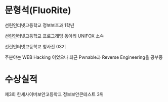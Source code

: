 
# 문형석(FluoRite)
선린인터넷고등학교 정보보호과 1학년

선린인터넷고등학교 프로그래밍 동아리 UNIFOX 소속

선린인터넷고등학교 청사진 03기

주분야는 WEB Hacking 이었으나 최근 Pwnable과 Reverse Engineering을 공부중

# 수상실적
제3회 한세사이버보안고등학교 정보보안콘테스트 3위
